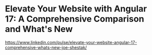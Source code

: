 # Elevate Your Website with Angular 17: A Comprehensive Comparison and What's New
https://www.linkedin.com/pulse/elevate-your-website-angular-17-comprehensive-whats-new-joe-shestak/
